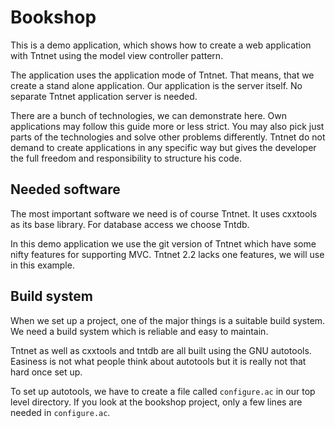 Bookshop
========

This is a demo application, which shows how to create a web application with
Tntnet using the model view controller pattern.

The application uses the application mode of Tntnet. That means, that we create
a stand alone application. Our application is the server itself. No separate
Tntnet application server is needed.

There are a bunch of technologies, we can demonstrate here. Own applications may
follow this guide more or less strict. You may also pick just parts of the
technologies and solve other problems differently. Tntnet do not demand to
create applications in any specific way but gives the developer the full freedom
and responsibility to structure his code.

Needed software
---------------

The most important software we need is of course Tntnet. It uses cxxtools as its
base library. For database access we choose Tntdb.

In this demo application we use the git version of Tntnet which have some nifty
features for supporting MVC. Tntnet 2.2 lacks one features, we will use in this
example.

Build system
------------

When we set up a project, one of the major things is a suitable build system. We
need a build system which is reliable and easy to maintain.

Tntnet as well as cxxtools and tntdb are all built using the GNU autotools.
Easiness is not what people think about autotools but it is really not that hard
once set up.

To set up autotools, we have to create a file called `configure.ac` in our top
level directory. If you look at the bookshop project, only a few lines are needed
in `configure.ac`.
